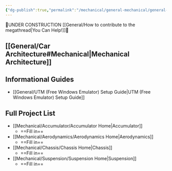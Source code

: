```yaml
---
{"dg-publish":true,"permalink":"/mechanical/general-mechanical/general-mechanical-home/","pinned":true}
---
```


🚧UNDER CONSTRUCTION [[General/How to contribute to the megathread\|You Can Help!]]🚧

## [[General/Car Architecture#Mechanical\|Mechanical Architecture]]
## Informational Guides
- [[General/UTM (Free Windows Emulator) Setup Guide\|UTM (Free Windows Emulator) Setup Guide]]
## Full Project List
- [[Mechanical/Accumulator/Accumulator Home\|Accumulator]]
	- ==Fill in==
- [[Mechanical/Aerodynamics/Aerodynamics Home\|Aerodynamics]]
	- ==Fill in==
- [[Mechanical/Chassis/Chassis Home\|Chassis]]
	- ==Fill in==
- [[Mechanical/Suspension/Suspension Home\|Suspension]]
	- ==Fill in==